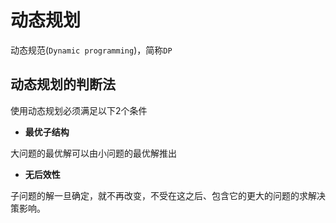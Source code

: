 # 动态规划

动态规范(`Dynamic programming`)，简称`DP`

## 动态规划的判断法

使用动态规划必须满足以下2个条件

* **最优子结构**

大问题的最优解可以由小问题的最优解推出

* **无后效性**

子问题的解一旦确定，就不再改变，不受在这之后、包含它的更大的问题的求解决策影响。


